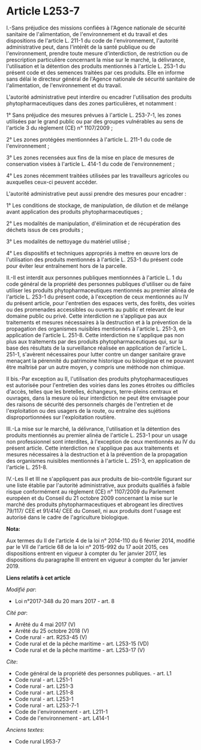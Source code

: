 # Article L253-7

I.-Sans préjudice des missions confiées à l'Agence nationale de sécurité sanitaire de l'alimentation, de l'environnement et
du travail et des dispositions de l'article L. 211-1 du code de l'environnement, l'autorité administrative peut, dans
l'intérêt de la santé publique ou de l'environnement, prendre toute mesure d'interdiction, de restriction ou de prescription
particulière concernant la mise sur le marché, la délivrance, l'utilisation et la détention des produits mentionnés à
l'article L. 253-1 du présent code et des semences traitées par ces produits. Elle en informe sans délai le directeur général
de l'Agence nationale de sécurité sanitaire de l'alimentation, de l'environnement et du travail.

L'autorité administrative peut interdire ou encadrer l'utilisation des produits phytopharmaceutiques dans des zones
particulières, et notamment :

1° Sans préjudice des mesures prévues à l'article L. 253-7-1, les zones utilisées par le grand public ou par des groupes
vulnérables au sens de l'article 3 du règlement (CE) n° 1107/2009 ;

2° Les zones protégées mentionnées à l'article L. 211-1 du code de l'environnement ;

3° Les zones recensées aux fins de la mise en place de mesures de conservation visées à l'article L. 414-1 du code de
l'environnement ;

4° Les zones récemment traitées utilisées par les travailleurs agricoles ou auxquelles ceux-ci peuvent accéder.

L'autorité administrative peut aussi prendre des mesures pour encadrer :

1° Les conditions de stockage, de manipulation, de dilution et de mélange avant application des produits
phytopharmaceutiques ;

2° Les modalités de manipulation, d'élimination et de récupération des déchets issus de ces produits ;

3° Les modalités de nettoyage du matériel utilisé ;

4° Les dispositifs et techniques appropriés à mettre en œuvre lors de l'utilisation des produits mentionnés à l'article L.
253-1 du présent code pour éviter leur entraînement hors de la parcelle.

II.-Il est interdit aux personnes publiques mentionnées à l'article L. 1 du code général de la propriété des personnes
publiques d'utiliser ou de faire utiliser les produits phytopharmaceutiques mentionnés au premier alinéa de l'article L.
253-1 du présent code, à l'exception de ceux mentionnés au IV du présent article, pour l'entretien des espaces verts, des
forêts, des voiries ou des promenades accessibles ou ouverts au public et relevant de leur domaine public ou privé. Cette
interdiction ne s'applique pas aux traitements et mesures nécessaires à la destruction et à la prévention de la propagation
des organismes nuisibles mentionnés à l'article L. 251-3, en application de l'article L. 251-8. Cette interdiction ne
s'applique pas non plus aux traitements par des produits phytopharmaceutiques qui, sur la base des résultats de la
surveillance réalisée en application de l'article L. 251-1, s'avèrent nécessaires pour lutter contre un danger sanitaire
grave menaçant la pérennité du patrimoine historique ou biologique et ne pouvant être maîtrisé par un autre moyen, y compris
une méthode non chimique.

II bis.-Par exception au II, l'utilisation des produits phytopharmaceutiques est autorisée pour l'entretien des voiries dans
les zones étroites ou difficiles d'accès, telles que les bretelles, échangeurs, terre-pleins centraux et ouvrages, dans la
mesure où leur interdiction ne peut être envisagée pour des raisons de sécurité des personnels chargés de l'entretien et de
l'exploitation ou des usagers de la route, ou entraîne des sujétions disproportionnées sur l'exploitation routière.

III.-La mise sur le marché, la délivrance, l'utilisation et la détention des produits mentionnés au premier alinéa de
l'article L. 253-1 pour un usage non professionnel sont interdites, à l'exception de ceux mentionnés au IV du présent
article. Cette interdiction ne s'applique pas aux traitements et mesures nécessaires à la destruction et à la prévention de
la propagation des organismes nuisibles mentionnés à l'article L. 251-3, en application de l'article L. 251-8.

IV.-Les II et III ne s'appliquent pas aux produits de bio-contrôle figurant sur une liste établie par l'autorité
administrative, aux produits qualifiés à faible risque conformément au règlement (CE) n° 1107/2009 du Parlement européen et
du Conseil du 21 octobre 2009 concernant la mise sur le marché des produits phytopharmaceutiques et abrogeant les directives
79/117/ CEE et 91/414/ CEE du Conseil, ni aux produits dont l'usage est autorisé dans le cadre de l'agriculture biologique.

**Nota:**

Aux termes du II de l'article 4 de la loi n° 2014-110 du 6 février 2014, modifié par le VII de l'article 68 de la loi n°
2015-992 du 17 août 2015, ces dispositions entrent en vigueur à compter du 1er janvier 2017, les dispositions du paragraphe
III entrent en vigueur à compter du 1er janvier 2019.

**Liens relatifs à cet article**

_Modifié par_:

  - Loi n°2017-348 du 20 mars 2017 - art. 8

_Cité par_:

  - Arrêté du 4 mai 2017 (V)
  - Arrêté du 25 octobre 2018 (V)
  - Code rural - art. R253-45 (V)
  - Code rural et de la pêche maritime - art. L253-15 (VD)
  - Code rural et de la pêche maritime - art. L253-17 (V)

_Cite_:

  - Code général de la propriété des personnes publiques. - art. L1
  - Code rural - art. L251-1
  - Code rural - art. L251-3
  - Code rural - art. L251-8
  - Code rural - art. L253-1
  - Code rural - art. L253-7-1
  - Code de l'environnement - art. L211-1
  - Code de l'environnement - art. L414-1

_Anciens textes_:

  - Code rural L953-7
